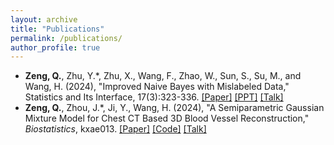 ```yaml
---
layout: archive
title: "Publications"
permalink: /publications/
author_profile: true
---
```

<!-- 
{% if author.googlescholar %}
  You can also find my articles on <u><a href="{{author.googlescholar}}">my Google Scholar profile</a>.</u>
{% endif %} -->

<!-- {% include base_path %}

{% for post in site.publications reversed %}
  {% include archive-single.html %}
{% endfor %} -->

  <!-- <ul>{% for post in site.publications reversed %}
    {% include archive-single-cv.html %}
  {% endfor %}</ul> -->


- **Zeng, Q.**, Zhu, Y.\*, Zhu, X., Wang, F., Zhao, W., Sun, S., Su, M., and Wang, H. (2024), "Improved Naive Bayes with Mislabeled Data,"  Statistics and Its Interface, 17(3):323-336. [[Paper]](https://dx.doi.org/10.4310/22-SII757) [[PPT]](../files/INB_PPT.pdf) [[Talk]](https://www.bilibili.com/video/BV1mS421A7Ho/?share_source=copy_web&vd_source=8dc5883192910cf0452f3805dff5d1ea) 
- **Zeng, Q.**, Zhou, J.\*, Ji, Y., Wang, H. (2024), "A Semiparametric Gaussian Mixture Model for Chest CT Based 3D Blood Vessel Reconstruction," *Biostatistics*, kxae013. [[Paper]](https://doi.org/10.1093/biostatistics/kxae013) [[Code]](https://github.com/Helenology/Paper_KEM) [[Talk]](https://www.bilibili.com/video/BV1hH4y1w7aS/?share_source=copy_web&vd_source=8dc5883192910cf0452f3805dff5d1ea)
